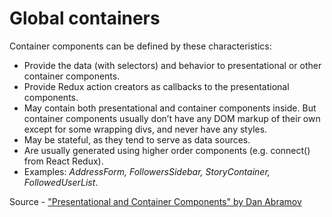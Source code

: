 # Global containers

Container components can be defined by these characteristics:

-   Provide the data (with selectors) and behavior to presentational or other container components.
-   Provide Redux action creators as callbacks to the presentational components.
-   May contain both presentational and container components inside. But container components usually don’t have any DOM markup of their own except for some wrapping divs, and never have any styles.
-   May be stateful, as they tend to serve as data sources.
-   Are usually generated using higher order components (e.g. connect() from React Redux).
-   Examples: _AddressForm, FollowersSidebar, StoryContainer, FollowedUserList_.

Source - ["Presentational and Container Components" by Dan Abramov](https://medium.com/@dan_abramov/smart-and-dumb-components-7ca2f9a7c7d0)
